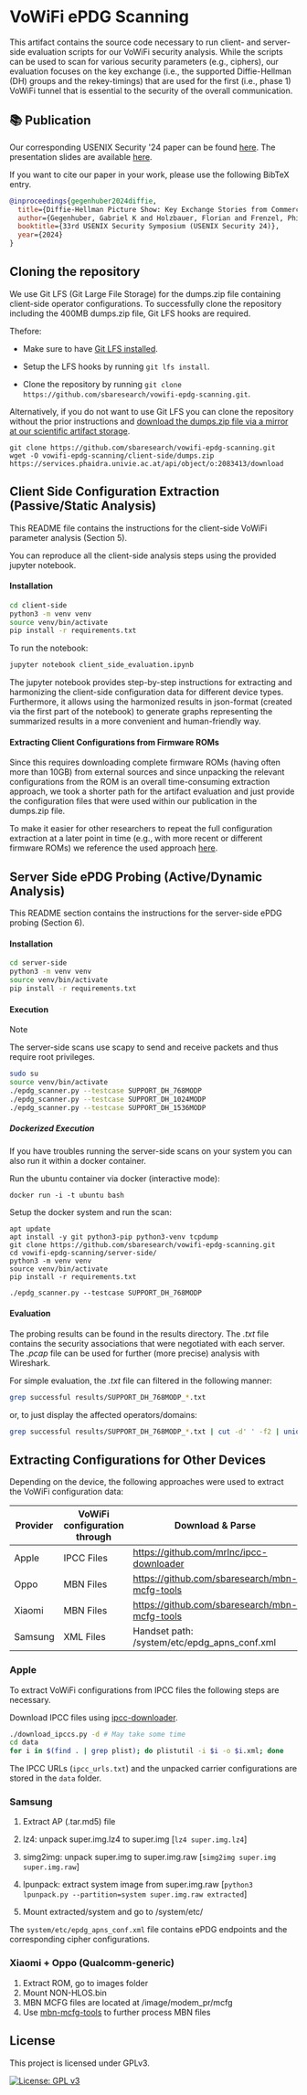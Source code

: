 # VoWiFi ePDG Scanning

This artifact contains the source code necessary to run client- and server-side evaluation scripts for our VoWiFi security analysis.
While the scripts can be used to scan for various security parameters (e.g., ciphers), our evaluation focuses on the key exchange (i.e., the supported Diffie-Hellman (DH) groups and the rekey-timings) that are used for the first (i.e., phase 1) VoWiFi tunnel that is essential to the security of the overall communication.


## 📚 Publication

Our corresponding USENIX Security '24 paper can be found [here](usenix-security-24/USENIX_Security_2024_Diffie_Hellman_Picture_Show_Key_Exchange_Stories_from_Commercial_VoWiFi_Deployments_PN.pdf).
The presentation slides are available [here](usenix-security-24/USENIX_Security_2024_Diffie_Hellman_Picture_Show_Slides.pdf).

If you want to cite our paper in your work, please use the following BibTeX entry.
```bibtex
@inproceedings{gegenhuber2024diffie,
  title={Diffie-Hellman Picture Show: Key Exchange Stories from Commercial VoWiFi Deployments},
  author={Gegenhuber, Gabriel K and Holzbauer, Florian and Frenzel, Philipp {\'E} and Weippl, Edgar and Dabrowski, Adrian},
  booktitle={33rd USENIX Security Symposium (USENIX Security 24)},
  year={2024}
}
```

## Cloning the repository

We use Git LFS (Git Large File Storage) for the dumps.zip file containing client-side operator configurations. To successfully clone the repository including the 400MB dumps.zip file, Git LFS hooks are required.

Thefore:

- Make sure to have [Git LFS installed](https://docs.github.com/en/repositories/working-with-files/managing-large-files/installing-git-large-file-storage).

- Setup the LFS hooks by running `git lfs install`.

- Clone the repository by running `git clone https://github.com/sbaresearch/vowifi-epdg-scanning.git`.

Alternatively, if you do not want to use Git LFS you can clone the repository without the prior instructions and [download the dumps.zip file via a mirror at our scientific artifact storage](https://phaidra.univie.ac.at/detail/o:2083413).

```
git clone https://github.com/sbaresearch/vowifi-epdg-scanning.git
wget -O vowifi-epdg-scanning/client-side/dumps.zip https://services.phaidra.univie.ac.at/api/object/o:2083413/download
```

## Client Side Configuration Extraction (Passive/Static Analysis)

This README file contains the instructions for the client-side VoWiFi parameter analysis (Section 5).

You can reproduce all the client-side analysis steps using the provided jupyter notebook.

#### Installation
```bash
cd client-side
python3 -m venv venv
source venv/bin/activate
pip install -r requirements.txt
```

To run the notebook:

```bash
jupyter notebook client_side_evaluation.ipynb
```

The jupyter notebook provides step-by-step instructions for extracting and harmonizing the client-side configuration data for different device types. Furthermore, it allows using the harmonized results in json-format (created via the first part of the notebook) to generate graphs representing the summarized results in a more convenient and human-friendly way.

#### Extracting Client Configurations from Firmware ROMs
Since this requires downloading complete firmware ROMs (having often more than 10GB) from external sources and since unpacking the relevant configurations from the ROM is an overall time-consuming extraction approach, we took a shorter path for the artifact evaluation and just provide the configuration files that were used within our publication in the dumps.zip file.

To make it easier for other researchers to repeat the full configuration extraction at a later point in time (e.g., with more recent or different firmware ROMs) we reference the used approach [here](#extracting-configurations-for-other-devices).


## Server Side ePDG Probing (Active/Dynamic Analysis)

This README section contains the instructions for the server-side ePDG probing (Section 6).

#### Installation

```bash
cd server-side
python3 -m venv venv
source venv/bin/activate
pip install -r requirements.txt
```

#### Execution

> [!NOTE]
> The server-side scans use scapy to send and receive packets and thus require root privileges.

```bash
sudo su
source venv/bin/activate
./epdg_scanner.py --testcase SUPPORT_DH_768MODP
./epdg_scanner.py --testcase SUPPORT_DH_1024MODP
./epdg_scanner.py --testcase SUPPORT_DH_1536MODP
```

##### Dockerized Execution

If you have troubles running the server-side scans on your system you can also run it within a docker container.

Run the ubuntu container via docker (interactive mode):

`docker run -i -t ubuntu bash`

Setup the docker system and run the scan:
```
apt update
apt install -y git python3-pip python3-venv tcpdump
git clone https://github.com/sbaresearch/vowifi-epdg-scanning.git
cd vowifi-epdg-scanning/server-side/
python3 -m venv venv
source venv/bin/activate
pip install -r requirements.txt

./epdg_scanner.py --testcase SUPPORT_DH_768MODP
```

#### Evaluation

The probing results can be found in the results directory.
The *.txt* file contains the security associations that were negotiated with each server.
The *.pcap* file can be used for further (more precise) analysis with Wireshark.

For simple evaluation, the *.txt* file can filtered in the following manner:

```bash
grep successful results/SUPPORT_DH_768MODP_*.txt
```

or, to just display the affected operators/domains:

```bash
grep successful results/SUPPORT_DH_768MODP_*.txt | cut -d' ' -f2 | uniq
```


## Extracting Configurations for Other Devices

Depending on the device, the following approaches were used to extract the VoWiFi configuration data:

| Provider | VoWiFi configuration through | Download & Parse                              |
| -------- | ---------------------------- | --------------------------------------------- |
| Apple    | IPCC Files                   | https://github.com/mrlnc/ipcc-downloader      |
| Oppo     | MBN Files                    | https://github.com/sbaresearch/mbn-mcfg-tools |
| Xiaomi   | MBN Files                    | https://github.com/sbaresearch/mbn-mcfg-tools |
| Samsung  | XML Files                    | Handset path: /system/etc/epdg_apns_conf.xml  |

### Apple

To extract VoWiFi configurations from IPCC files the following steps are necessary.

Download IPCC files using  [ipcc-downloader](https://github.com/mrlnc/ipcc-downloader).

``` bash
./download_ipccs.py -d # May take some time
cd data
for i in $(find . | grep plist); do plistutil -i $i -o $i.xml; done
```

The IPCC URLs (`ipcc_urls.txt`) and the unpacked carrier configurations are stored in the `data` folder.

### Samsung

1. Extract AP (.tar.md5) file

2. lz4: unpack super.img.lz4 to super.img [`lz4 super.img.lz4`]

3. simg2img: unpack super.img to super.img.raw [`simg2img super.img super.img.raw`]

4. lpunpack: extract system image from super.img.raw [`python3 lpunpack.py --partition=system super.img.raw extracted`]

5. Mount extracted/system and go to /system/etc/

The `system/etc/epdg_apns_conf.xml` file contains ePDG endpoints and the corresponding cipher configurations.


### Xiaomi + Oppo (Qualcomm-generic)

1. Extract ROM, go to images folder
2. Mount NON-HLOS.bin
3. MBN MCFG files are located at /image/modem_pr/mcfg
4. Use [mbn-mcfg-tools](https://github.com/sbaresearch/mbn-mcfg-tools) to further process MBN files


## License

This project is licensed under GPLv3.

[![License: GPL v3](https://img.shields.io/badge/License-GPLv3-blue.svg)](https://www.gnu.org/licenses/gpl-3.0)